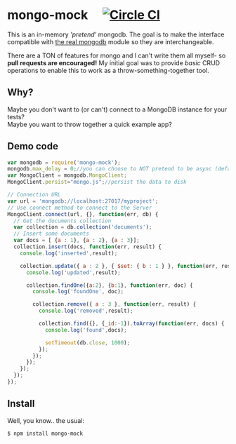 mongo-mock &nbsp;&nbsp;&nbsp;&nbsp;[![Circle CI](https://circleci.com/gh/williamkapke/mongo-mock/tree/master.svg?style=svg)](https://circleci.com/gh/williamkapke/mongo-mock/tree/master)
==========

This is an in-memory _'pretend'_ mongodb. The goal is to make the interface compatible with
[the real mongodb](https://github.com/mongodb/node-mongodb-native) module so they are interchangeable.

There are a TON of features for mongo and I can't write them all myself- so **pull requests are encouraged!**
My initial goal was to provide _basic_ CRUD operations to enable this to work as a throw-something-together tool.

## Why?
Maybe you don't want to (or can't) connect to a MongoDB instance for your tests?<br>
Maybe you want to throw together a quick example app?

## Demo code
```javascript
var mongodb = require('mongo-mock');
mongodb.max_delay = 0;//you can choose to NOT pretend to be async (default is 400ms)
var MongoClient = mongodb.MongoClient;
MongoClient.persist="mongo.js";//persist the data to disk

// Connection URL
var url = 'mongodb://localhost:27017/myproject';
// Use connect method to connect to the Server
MongoClient.connect(url, {}, function(err, db) {
  // Get the documents collection
  var collection = db.collection('documents');
  // Insert some documents
  var docs = [ {a : 1}, {a : 2}, {a : 3}];
  collection.insert(docs, function(err, result) {
    console.log('inserted',result);

    collection.update({ a : 2 }, { $set: { b : 1 } }, function(err, result) {
      console.log('updated',result);

      collection.findOne({a:2}, {b:1}, function(err, doc) {
        console.log('foundOne', doc);

        collection.remove({ a : 3 }, function(err, result) {
          console.log('removed',result);

          collection.find({}, {_id:-1}).toArray(function(err, docs) {
            console.log('found',docs);

            setTimeout(db.close, 1000);
          });
        });
      });
    });
  });
});
```

## Install
Well, you know.. the usual:
```
$ npm install mongo-mock
```

